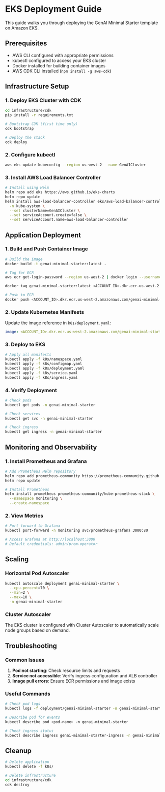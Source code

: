 # EKS Deployment Guide

This guide walks you through deploying the GenAI Minimal Starter template on Amazon EKS.

## Prerequisites

- AWS CLI configured with appropriate permissions
- kubectl configured to access your EKS cluster
- Docker installed for building container images
- AWS CDK CLI installed (`npm install -g aws-cdk`)

## Infrastructure Setup

### 1. Deploy EKS Cluster with CDK

```bash
cd infrastructure/cdk
pip install -r requirements.txt

# Bootstrap CDK (first time only)
cdk bootstrap

# Deploy the stack
cdk deploy
```

### 2. Configure kubectl

```bash
aws eks update-kubeconfig --region us-west-2 --name GenAICluster
```

### 3. Install AWS Load Balancer Controller

```bash
# Install using Helm
helm repo add eks https://aws.github.io/eks-charts
helm repo update
helm install aws-load-balancer-controller eks/aws-load-balancer-controller \
  -n kube-system \
  --set clusterName=GenAICluster \
  --set serviceAccount.create=false \
  --set serviceAccount.name=aws-load-balancer-controller
```

## Application Deployment

### 1. Build and Push Container Image

```bash
# Build the image
docker build -t genai-minimal-starter:latest .

# Tag for ECR
aws ecr get-login-password --region us-west-2 | docker login --username AWS --password-stdin <ACCOUNT_ID>.dkr.ecr.us-west-2.amazonaws.com

docker tag genai-minimal-starter:latest <ACCOUNT_ID>.dkr.ecr.us-west-2.amazonaws.com/genai-minimal-starter:latest

# Push to ECR
docker push <ACCOUNT_ID>.dkr.ecr.us-west-2.amazonaws.com/genai-minimal-starter:latest
```

### 2. Update Kubernetes Manifests

Update the image reference in `k8s/deployment.yaml`:

```yaml
image: <ACCOUNT_ID>.dkr.ecr.us-west-2.amazonaws.com/genai-minimal-starter:latest
```

### 3. Deploy to EKS

```bash
# Apply all manifests
kubectl apply -f k8s/namespace.yaml
kubectl apply -f k8s/configmap.yaml
kubectl apply -f k8s/deployment.yaml
kubectl apply -f k8s/service.yaml
kubectl apply -f k8s/ingress.yaml
```

### 4. Verify Deployment

```bash
# Check pods
kubectl get pods -n genai-minimal-starter

# Check services
kubectl get svc -n genai-minimal-starter

# Check ingress
kubectl get ingress -n genai-minimal-starter
```

## Monitoring and Observability

### 1. Install Prometheus and Grafana

```bash
# Add Prometheus Helm repository
helm repo add prometheus-community https://prometheus-community.github.io/helm-charts
helm repo update

# Install Prometheus
helm install prometheus prometheus-community/kube-prometheus-stack \
  --namespace monitoring \
  --create-namespace
```

### 2. View Metrics

```bash
# Port forward to Grafana
kubectl port-forward -n monitoring svc/prometheus-grafana 3000:80

# Access Grafana at http://localhost:3000
# Default credentials: admin/prom-operator
```

## Scaling

### Horizontal Pod Autoscaler

```bash
kubectl autoscale deployment genai-minimal-starter \
  --cpu-percent=70 \
  --min=2 \
  --max=10 \
  -n genai-minimal-starter
```

### Cluster Autoscaler

The EKS cluster is configured with Cluster Autoscaler to automatically scale node groups based on demand.

## Troubleshooting

### Common Issues

1. **Pod not starting**: Check resource limits and requests
2. **Service not accessible**: Verify ingress configuration and ALB controller
3. **Image pull errors**: Ensure ECR permissions and image exists

### Useful Commands

```bash
# Check pod logs
kubectl logs -f deployment/genai-minimal-starter -n genai-minimal-starter

# Describe pod for events
kubectl describe pod <pod-name> -n genai-minimal-starter

# Check ingress status
kubectl describe ingress genai-minimal-starter-ingress -n genai-minimal-starter
```

## Cleanup

```bash
# Delete application
kubectl delete -f k8s/

# Delete infrastructure
cd infrastructure/cdk
cdk destroy
```
